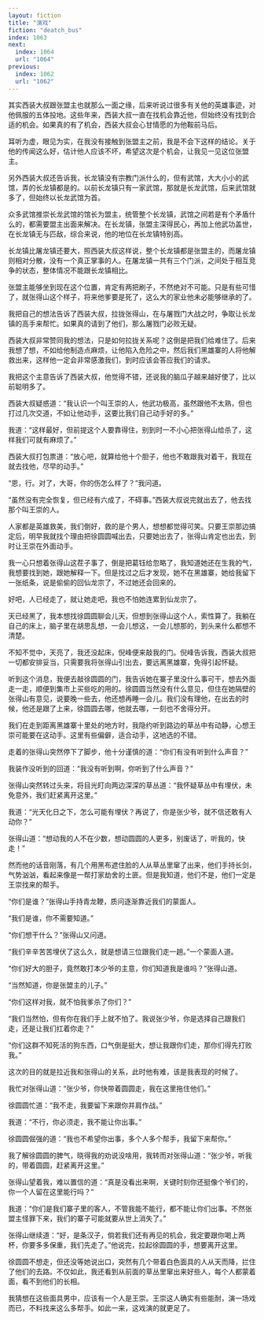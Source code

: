 ```yaml
---
layout: fiction
title: "演戏"
fiction: "deatch_bus"
index: 1063
next:
  index: 1064
  url: "1064"
previous:
  index: 1062
  url: "1062"
---
```

其实西装大叔跟张盟主也就那么一面之缘，后来听说过很多有关他的英雄事迹，对他佩服的五体投地。这些年来，西装大叔一直在找机会靠近他，但始终没有找到合适的机会。如果真的有了机会，西装大叔会心甘情愿的为他鞍前马后。

耳听为虚，眼见为实，在我没有接触到张盟主之前，我是不会下这样的结论。关于他的传闻这么好，估计他人应该不坏，希望这次是个机会，让我见一见这位张盟主。

另外西装大叔还告诉我，长龙镇没有宗教门派什么的，但有武馆，大大小小的武馆，弄的长龙镇都是的。以前长龙镇只有一家武馆，那就是长龙武馆，后来武馆就多了，但始终以长龙武馆为首。

众多武馆推崇长龙武馆的馆长为盟主，统管整个长龙镇，武馆之间若是有个矛盾什么的，都需要盟主出面来解决。在长龙镇，张盟主深得民心，再加上他武功盖世，在长龙镇无与匹敌，综合来说，他的地位在长龙镇特别高。

长龙镇比屠龙镇还要大，照西装大叔这样说，整个长龙镇都是张盟主的，而屠龙镇则相对分散，没有一个真正掌事的人。在屠龙镇一共有三个门派，之间处于相互竞争的状态，整体情况不能跟长龙镇相比。

张盟主能够坐到现在这个位置，肯定有两把刷子，不然绝对不可能。只是有些可惜了，就张得山这个样子，将来他爹要是死了，这么大的家业他未必能够继承的了。

我把自己的想法告诉了西装大叔，拉拢张得山，在与屠戮门大战之时，争取让长龙镇的高手来帮忙。如果真的请到了他们，那么屠戮门必败无疑。

西装大叔非常赞同我的想法，只是如何拉拢关系呢？这倒是把我们给难住了。后来我想了想，不如给他制造点麻烦，让他陷入危险之中，然后我们黑雄寨的人将他解救出来，这样他一定会非常感激我们，到时应该会答应我们的请求。

我把这个主意告诉了西装大叔，他觉得不错，还说我的脑瓜子越来越好使了，比以前聪明多了。

西装大叔疑惑道：“我认识一个叫王崇的人，他武功极高，虽然跟他不太熟，但也打过几次交道，不如让他动手，这要比我们自己动手好的多。”

我道：“这样最好，但前提这个人要靠得住，别到时一不小心把张得山给杀了，这样我们可就有麻烦了。”

西装大叔打包票道：“放心吧，就算给他十个胆子，他也不敢跟我对着干，我现在就去找他，尽早的动手。”

“恩，行。对了，大哥，你的伤怎么样了？”我问道。

“虽然没有完全恢复，但已经有六成了，不碍事。”西装大叔说完就出去了，他去找那个叫王崇的人。

人家都是英雄救美，我们倒好，救的是个男人，想想都觉得可笑。只要王崇那边搞定后，明早我就找个理由把徐圆圆喊出去，只要她出去了，张得山肯定也出去，到时让王崇在外面动手。

我一心只想着张得山这茬子事了，倒是把葛钰给忽略了，我知道她还在生我的气，我想要找到她，跟她解释一下。但是找过之后才发现，她不在黑雄寨，她给我留下一张纸条，说是偷偷的回仙龙宗了，不过她还会回来的。

好吧，人已经走了，就让她走吧，我也不怕她连累到仙龙宗了。

天已经黑了，我本想找徐圆圆聊会儿天，但想到张得山这个人，索性算了。我躺在自己的床上，脑子里在胡思乱想，一会儿想这，一会儿想那的，到头来什么都想不清楚。

不知不觉中，天亮了，我还没起床，倪峰便来敲我的门。倪峰告诉我，西装大叔把一切都安排妥当，只需要我将张得山引出去，要远离黑雄寨，免得引起怀疑。

听到这个消息，我便去敲徐圆圆的门，我告诉她在寨子里没什么事可干，想去外面走一走，顺便到集市上买些吃的用的。徐圆圆当然没有什么意见，但住在她隔壁的张得山有意见，说要晚一些去，他还想再睡一会儿。我们没有理他，在出去的时候，他还是跟了上来，徐圆圆去哪，他就去哪，一刻也不舍得分开。

我们在走到距离黑雄寨十里处的地方时，我隐约听到路边的草丛中有动静，心想王崇可能要在这动手。这里有些偏僻，适合动手，这地选的不错。

走着的张得山突然停下了脚步，他十分谨慎的道：“你们有没有听到什么声音？”

我装作没听到的回道：“我没有听到啊，你听到了什么声音？”

张得山突然转过头来，将目光盯向两边深深的草丛道：“我怀疑草丛中有埋伏，未免意外，我们赶紧离开这里。”

我道：“光天化日之下，怎么可能有埋伏？再说了，你是张少爷，就不信还敢有人动你？”

张得山道：“想动我的人不在少数，想动圆圆的人更多，别废话了，听我的，快走！”

然而他的话音刚落，有几个用黑布遮住脸的人从草丛里窜了出来，他们手持长剑，气势汹汹，看起来像是一帮打家劫舍的土匪。但是我知道，他们不是，他们一定是王崇找来的帮手。

“你们是谁？”张得山手持青龙鞭，质问逐渐靠近我们的蒙面人。

“我们是谁，你不需要知道。”

“你们想干什么？”张得山又问道。

“我们辛辛苦苦埋伏了这么久，就是想请三位跟我们走一趟。”一个蒙面人道。

“你们好大的胆子，竟然敢打本少爷的主意，你们知道我是谁吗？”张得山道。

“当然知道，你是张盟主的儿子。”

“你们这样对我，就不怕我爹杀了你们？”

“我们当然怕，但有你在我们手上就不怕了。我说张少爷，你是选择自己跟我们走，还是让我们扛着你走？”

“你们这群不知死活的狗东西，口气倒是挺大，想让我跟你们走，那你们得先打败我。”

这次的目的就是拉近我和张得山的关系，此时他有难，该是我表现的时候了。

我忙对张得山道：“张少爷，你快带着圆圆走，我在这里拖住他们。”

徐圆圆忙道：“我不走，我要留下来跟你并肩作战。”

我道：“不行，你必须走，我不能让你出事。”

徐圆圆倔强的道：“我也不希望你出事，多个人多个帮手，我留下来帮你。”

我了解徐圆圆的脾气，晓得我的劝说没啥用，我转而对张得山道：“张少爷，听我的，带着圆圆，赶紧离开这里。”

张得山望着我，难以置信的道：“真是没看出来啊，关键时刻你还挺像个爷们的，你一个人留在这里能行吗？”

我道：“你们是我们寨子里的客人，不管我能不能行，都不能让你们出事。不然张盟主怪罪下来，我们的寨子可能就要从世上消失了。”

张得山继续道：“好，是条汉子，倘若我们还有再见的机会，我定要跟你喝上两杯，你要多多保重，我们先走了。”他说完，拉起徐圆圆的手，想要离开这里。

徐圆圆不想走，但还没等她说出口，突然有几个带着白色面具的人从天而降，拦住了他们的去路。不仅如此，我还看到从前面的草丛里窜出来好些人，每个人都蒙着面，看不到他们的长相。

我猜想在这些面具男中，应该有一个人是王崇。王崇这人确实有些能耐，演一场戏而已，不料找来这么多帮手。如此一来，这戏演的就更足了。